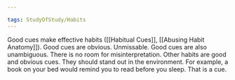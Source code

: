 ```yaml
---

tags: StudyOfStudy/Habits 
---
```


Good cues make effective habits ([[Habitual Cues]], [[Abusing Habit Anatomy]]). Good cues are obvious. Unmissable. Good cues are also unambiguous. There is no room for misinterpretation. Other habits are good and obvious cues. They should stand out in the environment. For example, a book on your bed would remind you to read before you sleep. That is a cue.